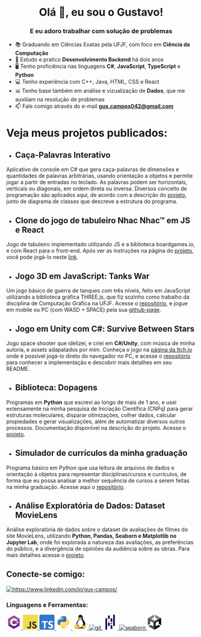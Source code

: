 <h1 align="center">Olá 👋, eu sou o Gustavo!</h1>
<h3 align="center">E eu adoro trabalhar com solução de problemas</h3>

- 📚 Graduando em Ciências Exatas pela UFJF, com foco em **Ciência da Computação**
- 🌱 Estudo e pratico **Desenvolvimento Backend** há dois anos
- 🖥️ Tenho proficiência nas linguagens **C#**, **JavaScript**, **TypeScript** e **Python**
- 💻 Tenho experiência com C++, Java, HTML, CSS e React
- 📊 Tenho base também em análise e vizualização de **Dados**, que me auxiliam na resolução de problemas
- 📫 Fale comigo através do e-mail **gus.campos042@gmail.com**

<h1 align="left">Veja meus projetos publicados:</h3>


- <h2 align="left">Caça-Palavras Interativo</h2>

Aplicativo de console em C# que gera caça-palavras de dimensões e quantidades de palavras arbitrárias, usando orientação a objetos e permite jogar a partir de entradas no teclado. As palavras podem ser horizontais, verticais ou diagonais, em ordem direta ou inversa. Diversos conceito de programação são aplicados aqui, de acordo com a descrição do [projeto](https://github.com/gus-campos/word-search/), junto de diagrama de classes que descreve a estrutura do programa.

- <h2 align="left">Clone do jogo de tabuleiro Nhac Nhac™ em JS e React </h4>

Jogo de tabuleiro implementado utilizando JS e a biblioteca boardgames.io, e com React para o front-end. Após ver as instruções na página do [projeto](https://github.com/gus-campos/boardgames), você pode jogá-lo neste [link](https://gus-campos.github.io/nhac-nhac/).

- <h2 align="left">Jogo 3D em JavaScript: Tanks War </h4>

Um jogo básico de guerra de tanques com três níveis, feito em JavaScript utilizando a biblioteca gráfica THREE.js, que fiz sozinho como trabalho da disciplina de Computação Gráfica na UFJF. Acesse o [repositório](https://github.com/gus-campos/tanks-war.github.io), e jogue em mobile ou PC (com WASD + SPACE) pela sua [github-page](https://gus-campos.github.io/tanks-war.github.io/src/index.html). 

- <h2 align="left">Jogo em Unity com C#: Survive Between Stars </h4>

Jogo space shooter que idelizei, e criei em **C#/Unity**, com música de minha autoria, e assets adapatados por mim. Conheça o jogo na [página da Itch.io](https://gus-campos.itch.io/survive-between-stars) onde é possível jogá-lo direto do navegador no PC, e acesse o [repositório](https://github.com/gus-campos/Survive-Between-Stars) para conhecer a implementação e descobrir mais detalhes em seu README.

- <h2 align="left">Biblioteca: Dopagens </h4>

Programas em **Python** que escrevi ao longo de mais de 1 ano, e usei extensamente na minha pesquisa de Iniciação Científica (CNPq) para gerar estruturas moleculares, disparar otimizações, colher dados, calcular propiedades e gerar visualizações, além de automatizar diversos outros processos. Documentação disponível na descrição do projeto. Acesse o [projeto](https://github.com/gus-campos/dopagens).

- <h2 align="left">Simulador de currículos da minha graduação </h4>

Programa básico em Python que usa leitura de arquivos de dados e orientação à objetos para representar disciplinas/cursos e currículos, de forma que eu possa analisar a melhor sequência de cursos a serem feitas na minha graduação. Acesse aqui o [repositório](https://github.com/gus-campos/curriculos). 

- <h2 align="left">Análise Exploratória de Dados: Dataset MovieLens </h4>

Análise exploratória de dados sobre o dataset de avaliações de filmes do site MovieLens, utilizando **Python, Pandas, Seaborn e Matplotlib no Jupyter Lab**, onde foi explorada a natureza das avaliações, as preferências do público, e a divergência de opiniões da audiência sobre as obras. Para mais detalhes acesse o [projeto](https://github.com/gus-campos/movielens-EDA).

<h2 align="left">Conecte-se comigo:</h3>
<p align="left">
<a href="https://www.linkedin.com/in/gus-campos/" target="blank"><img align="center" src="https://raw.githubusercontent.com/rahuldkjain/github-profile-readme-generator/master/src/images/icons/Social/linked-in-alt.svg" alt="https://www.linkedin.com/in/gus-campos/" height="30" width="40" /></a>
</p>

<h3 align="left">Linguagens e Ferramentas:</h3>
<p align="left"> 
  <a href="https://learn.microsoft.com/pt-br/dotnet/csharp/" target="_blank" rel="noreferrer"> <img src="assets/csharp_logo.png" alt="C#" width="40" height="40"/> </a>
  <a href="" target="_blank" rel="noreferrer"> <img src="assets/js_logo.png" alt="JS" width="40" height="40"/> </a>
  <a href="" target="_blank" rel="noreferrer"> <img src="assets/ts-logo-256.png" alt="TS" width="40" height="40"/> </a>
  <a href="https://www.python.org" target="_blank" rel="noreferrer"> <img src="https://raw.githubusercontent.com/devicons/devicon/master/icons/python/python-original.svg" alt="python" width="40" height="40"/> </a> 
  <a href="https://www.linux.org/" target="_blank" rel="noreferrer"> <img src="https://raw.githubusercontent.com/devicons/devicon/master/icons/linux/linux-original.svg" alt="linux" width="40" height="40"/> </a> 
  <a href="https://git-scm.com/" target="_blank" rel="noreferrer"> <img src="https://www.vectorlogo.zone/logos/git-scm/git-scm-icon.svg" alt="git" width="40" height="40"/> </a> 
  <a href="https://pandas.pydata.org/" target="_blank" rel="noreferrer"> <img src="https://raw.githubusercontent.com/devicons/devicon/2ae2a900d2f041da66e950e4d48052658d850630/icons/pandas/pandas-original.svg" alt="pandas" width="40" height="40"/> </a> 
  <a href="https://seaborn.pydata.org/" target="_blank" rel="noreferrer"> <img src="https://seaborn.pydata.org/_images/logo-mark-lightbg.svg" alt="seaborn" width="40" height="40"/> </a>
  <a href="https://docs.unity.com/" target="_blank" rel="noreferrer"> <img src="assets/unity-game-engine-icon.png" alt="Unity" width="40" height="40"/> </a>









  
